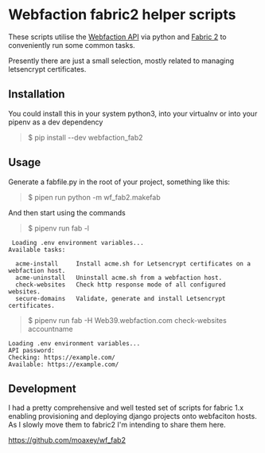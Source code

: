 Webfaction fabric2 helper scripts
=========================

These scripts utilise the [Webfaction API](https://docs.webfaction.com/xmlrpc-api/) via python and [Fabric 2](http://www.fabfile.org/) to conveniently run some common tasks.

Presently there are just a small selection, mostly related to managing letsencrypt certificates.

Installation
------------

You could install this in your system python3, into your virtualnv or into your pipenv as a dev dependency

> $ pip install --dev webfaction_fab2

Usage
-----

Generate a fabfile.py in the root of your project, something like this:

> $ pipen run python -m wf_fab2.makefab

And then start using the commands

> $ pipenv run fab -l
```
 Loading .env environment variables...
Available tasks:

  acme-install     Install acme.sh for Letsencrypt certificates on a webfaction host.
  acme-uninstall   Uninstall acme.sh from a webfaction host.
  check-websites   Check http response mode of all configured websites.
  secure-domains   Validate, generate and install Letsencrypt certificates.
```
> $ pipenv run fab -H Web39.webfaction.com check-websites accountname
```
Loading .env environment variables...
API password:
Checking: https://example.com/
Available: https://example.com/
```

Development
-----------

I had a pretty comprehensive and well tested set of scripts for fabric 1.x enabling provisioning and deploying django projects onto webfaciton hosts. As I slowly move them to fabric2 I'm intending to share them here.

https://github.com/moaxey/wf_fab2
